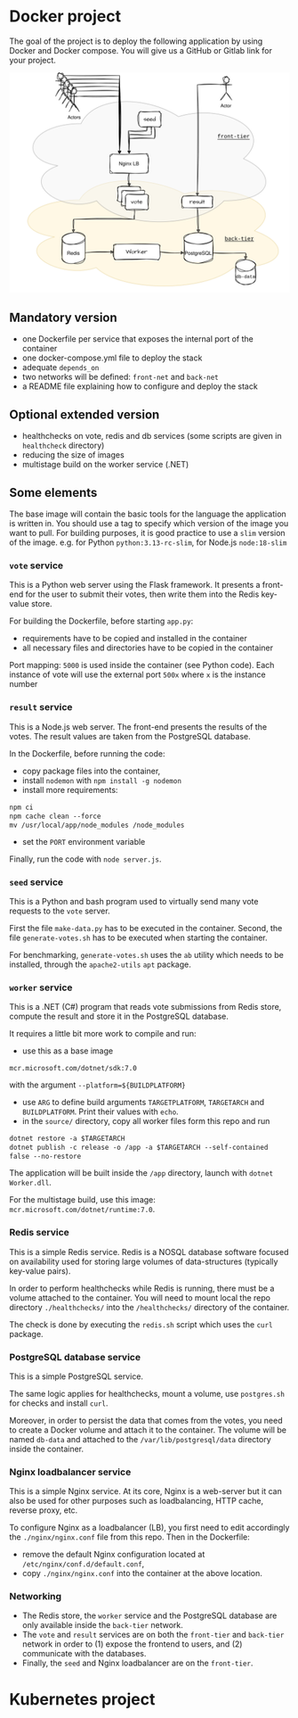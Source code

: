 # Docker project

The goal of the project is to deploy the following application by using Docker and Docker compose. You will give us a GitHub or Gitlab link for your project.

![image](login-nuage-voting.drawio.svg)

## Mandatory version
- one Dockerfile per service that exposes the internal port of the container
- one docker-compose.yml file to deploy the stack
- adequate `depends_on`
- two networks will be defined: `front-net` and `back-net`
- a README file explaining how to configure and deploy the stack

## Optional extended version
- healthchecks on vote, redis and db services (some scripts are given in `healthcheck` directory)
- reducing the size of images
- multistage build on the worker service (.NET)


## Some elements

The base image will contain the basic tools for the language the application is written in.
You should use a tag to specify which version of the image you want to pull.
For building purposes, it is good practice to use a `slim` version of the image.
e.g. for Python `python:3.13-rc-slim`, for Node.js `node:18-slim`


### `vote` service

This is a Python web server using the Flask framework. It presents a front-end for the user to submit their votes, then write them into the Redis key-value store.

For building the Dockerfile, before starting `app.py`:
- requirements have to be copied and installed in the container
- all necessary files and directories have to be copied in the container

Port mapping:
`5000` is used inside the container (see Python code). Each instance of vote will use the external port `500x` where `x` is the instance number

### `result` service

This is a Node.js web server. The front-end presents the results of the votes. The result values are taken from the PostgreSQL database.

In the Dockerfile, before running the code:
- copy package files into the container,
- install `nodemon` with `npm install -g nodemon`
- install more requirements:
```
npm ci
npm cache clean --force
mv /usr/local/app/node_modules /node_modules
```
- set the `PORT` environment variable

Finally, run the code with `node server.js`.


### `seed` service

This is a Python and bash program used to virtually send many vote requests to the `vote` server.

First the file `make-data.py` has to be executed in the container. Second, the file `generate-votes.sh` has to be executed when starting the container.

For benchmarking, `generate-votes.sh` uses the `ab` utility which needs to be installed, through the `apache2-utils` `apt` package.

### `worker` service

This is a .NET (C#) program that reads vote submissions from Redis store, compute the result and store it in the PostgreSQL database.

It requires a little bit more work to compile and run:
- use this as a base image
```
mcr.microsoft.com/dotnet/sdk:7.0
```
  with the argument `--platform=${BUILDPLATFORM}`
- use `ARG` to define build arguments `TARGETPLATFORM`, `TARGETARCH` and `BUILDPLATFORM`. Print their values with `echo`.
- in the `source/` directory, copy all worker files form this repo and run
```
dotnet restore -a $TARGETARCH
dotnet publish -c release -o /app -a $TARGETARCH --self-contained false --no-restore
```
The application will be built inside the `/app` directory, launch with `dotnet Worker.dll`.

For the multistage build, use this image: `mcr.microsoft.com/dotnet/runtime:7.0`.


### Redis service

This is a simple Redis service. Redis is a NOSQL database software focused on availability used for storing large volumes of data-structures (typically key-value pairs).

In order to perform healthchecks while Redis is running, there must be a volume attached to the container. You will need to mount local the repo directory `./healthchecks/` into the `/healthchecks/` directory of the container.

The check is done by executing the `redis.sh` script which uses the `curl` package.


### PostgreSQL database service

This is a simple PostgreSQL service.

The same logic applies for healthchecks, mount a volume, use `postgres.sh` for checks and install `curl`.

Moreover, in order to persist the data that comes from the votes, you need to create a Docker volume and attach it to the container.
The volume will be named `db-data` and attached to the `/var/lib/postgresql/data` directory inside the container.

### Nginx loadbalancer service

This is a simple Nginx service. At its core, Nginx is a web-server but it can also be used for other purposes such as loadbalancing, HTTP cache, reverse proxy, etc.

To configure Nginx as a loadbalancer (LB), you first need to edit accordingly the `./nginx/nginx.conf` file from this repo.
Then in the Dockerfile:
- remove the default Nginx configuration located at `/etc/nginx/conf.d/default.conf`,
- copy `./nginx/nginx.conf` into the container at the above location.


### Networking

* The Redis store, the `worker` service and the PostgreSQL database are only available inside the `back-tier` network.
* The `vote` and `result` services are on both the `front-tier` and `back-tier` network in order to (1) expose the frontend to users, and (2) communicate with the databases.
* Finally, the `seed` and Nginx loadbalancer are on the `front-tier`.

# Kubernetes project
